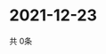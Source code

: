 # 2021-12-23
  共 0条

  <!-- BEGIN -->
  <!-- 最后更新时间Thu Dec 23 2021 10:04:11 GMT+0000 (Coordinated Universal Time) -->
  
  <!-- END -->
  
  